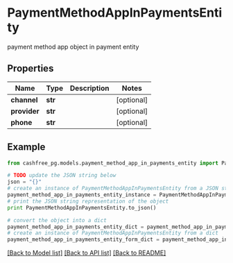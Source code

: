 # PaymentMethodAppInPaymentsEntity

payment method app object in payment entity

## Properties
Name | Type | Description | Notes
------------ | ------------- | ------------- | -------------
**channel** | **str** |  | [optional] 
**provider** | **str** |  | [optional] 
**phone** | **str** |  | [optional] 

## Example

```python
from cashfree_pg.models.payment_method_app_in_payments_entity import PaymentMethodAppInPaymentsEntity

# TODO update the JSON string below
json = "{}"
# create an instance of PaymentMethodAppInPaymentsEntity from a JSON string
payment_method_app_in_payments_entity_instance = PaymentMethodAppInPaymentsEntity.from_json(json)
# print the JSON string representation of the object
print PaymentMethodAppInPaymentsEntity.to_json()

# convert the object into a dict
payment_method_app_in_payments_entity_dict = payment_method_app_in_payments_entity_instance.to_dict()
# create an instance of PaymentMethodAppInPaymentsEntity from a dict
payment_method_app_in_payments_entity_form_dict = payment_method_app_in_payments_entity.from_dict(payment_method_app_in_payments_entity_dict)
```
[[Back to Model list]](../README.md#documentation-for-models) [[Back to API list]](../README.md#documentation-for-api-endpoints) [[Back to README]](../README.md)


